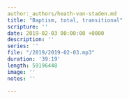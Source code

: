 ```yaml
---
author:_authors/heath-van-staden.md
title: "Baptism, total, transitional"
scripture: ''
date: 2019-02-03 00:00:00 +0000
description: ''
series: ''
file: "/2019/2019-02-03.mp3"
duration: '39:19'
length: 59196448
image: ''
notes: ''

---
```

